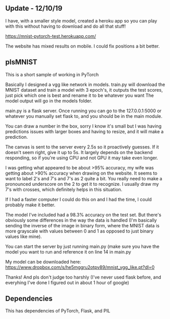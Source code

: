 ## Update - 12/10/19
I have, with a smaller style model, created a heroku app so you can play with this without having to download and do all that stuff!

https://mnist-pytorch-test.herokuapp.com/

The website has mixed results on mobile.  I could fix positions a bit better.

## plsMNIST
This is a short sample of working in PyTorch

Basically I designed a vgg like network in models.
train.py will download the MNIST dataset and train a model with 3 epoch's, it outputs the test scores, just pick which one is best and rename it to be whatever you want
The model output will go in the models folder.

main.py is a flask server.  Once running you can go to the 127.0.0.1:5000 or whatever you manually set flask to, and you should be in the main module.

You can draw a number in the box, sorry I know it's small but I was having predictions issues with larger boxes and having to resize, and it will make a prediction.

The canvas is sent to the server every 2.5s so it proactively guesses.  If it doesn't seem right, give it up to 5s.  It largely depends on the backend responding, so if you're using CPU and not GPU it may take even longer.

I was getting what appeared to be about >95% accuracy, my wife was getting about >90% accuracy when drawing on the website.  It seems to want to label 2's and 7's and 7's as 2 quite a bit.  You really need to make a pronounced underscore on the 2 to get it to recognize.  I usually draw my 7's with crosses, which definitely helps in this situation.

If I had a faster computer I could do this on and I had the time, I could probably make it better.

The model I've included had a 98.3% accuracy on the test set.  But there's obviously some differences in the way the data is handled (I'm basically sending the inverse of the image in binary form, where the MNIST data is more grayscale with values between 0 and 1 as opposed to just binary values like mine).

You can start the server by just running main.py (make sure you have the model you want to run and reference it on line 14 in main.py

My model can be downloaded here: https://www.dropbox.com/s/he5mggru2otpv89/mnist_vgg_like.pt?dl=0

Thanks!  And pls don't judge too harshly (I've never used flask before, and everyhing I've done I figured out in about 1 hour of google)


## Dependencies
This has dependencies of PyTorch, Flask, and PIL